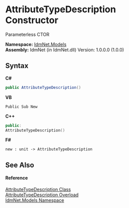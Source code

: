 # AttributeTypeDescription Constructor 
 

Parameterless CTOR

**Namespace:**&nbsp;<a href="N_IdmNet_Models">IdmNet.Models</a><br />**Assembly:**&nbsp;IdmNet (in IdmNet.dll) Version: 1.0.0.0 (1.0.0)

## Syntax

**C#**<br />
``` C#
public AttributeTypeDescription()
```

**VB**<br />
``` VB
Public Sub New
```

**C++**<br />
``` C++
public:
AttributeTypeDescription()
```

**F#**<br />
``` F#
new : unit -> AttributeTypeDescription
```


## See Also


#### Reference
<a href="T_IdmNet_Models_AttributeTypeDescription">AttributeTypeDescription Class</a><br /><a href="Overload_IdmNet_Models_AttributeTypeDescription__ctor">AttributeTypeDescription Overload</a><br /><a href="N_IdmNet_Models">IdmNet.Models Namespace</a><br />